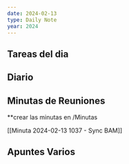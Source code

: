 ```yaml
---
date: 2024-02-13
type: Daily Note
year: 2024
---
```


## Tareas del dia

## Diario

## Minutas de Reuniones
**crear las minutas en /Minutas

[[Minuta 2024-02-13 1037 - Sync BAM]]


## Apuntes Varios